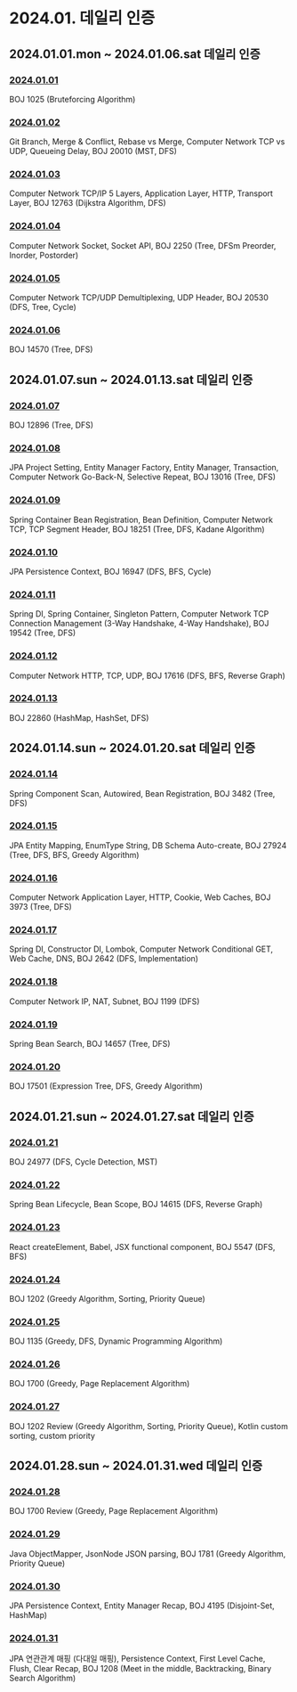 # 2024.01. 데일리 인증

## 2024.01.01.mon ~ 2024.01.06.sat 데일리 인증

### [2024.01.01](https://github.com/jwelyl/daily_certification/blob/main/2024/01/01/24_01_01_daily_certification.md)
BOJ 1025 (Bruteforcing Algorithm)

### [2024.01.02](https://github.com/jwelyl/daily_certification/blob/main/2024/01/02/24_01_02_daily_certification.md)
Git Branch, Merge & Conflict, Rebase vs Merge, Computer Network TCP vs UDP, Queueing Delay, BOJ 20010 (MST, DFS)

### [2024.01.03](https://github.com/jwelyl/daily_certification/blob/main/2024/01/03/24_01_03_daily_certification.md)
Computer Network TCP/IP 5 Layers, Application Layer, HTTP, Transport Layer, BOJ 12763 (Dijkstra Algorithm, DFS)

### [2024.01.04](https://github.com/jwelyl/daily_certification/blob/main/2024/01/04/24_01_04_daily_certification.md)
Computer Network Socket, Socket API, BOJ 2250 (Tree, DFSm Preorder, Inorder, Postorder)

### [2024.01.05](https://github.com/jwelyl/daily_certification/blob/main/2024/01/05/24_01_05_daily_certification.md)
Computer Network TCP/UDP Demultiplexing, UDP Header, BOJ 20530 (DFS, Tree, Cycle)

### [2024.01.06](https://github.com/jwelyl/daily_certification/blob/main/2024/01/06/24_01_06_daily_certification.md)
BOJ 14570 (Tree, DFS)

## 2024.01.07.sun ~ 2024.01.13.sat 데일리 인증

### [2024.01.07](https://github.com/jwelyl/daily_certification/blob/main/2024/01/07/24_01_07_daily_certification.md)
BOJ 12896 (Tree, DFS)

### [2024.01.08](https://github.com/jwelyl/daily_certification/blob/main/2024/01/08/24_01_08_daily_certification.md)
JPA Project Setting, Entity Manager Factory, Entity Manager, Transaction, Computer Network Go-Back-N, Selective Repeat, BOJ 13016 (Tree, DFS)

### [2024.01.09](https://github.com/jwelyl/daily_certification/blob/main/2024/01/09/24_01_09_daily_certification.md)
Spring Container Bean Registration, Bean Definition, Computer Network TCP, TCP Segment Header, BOJ 18251 (Tree, DFS, Kadane Algorithm)

### [2024.01.10](https://github.com/jwelyl/daily_certification/blob/main/2024/01/10/24_01_10_daily_certification.md)
JPA Persistence Context, BOJ 16947 (DFS, BFS, Cycle)

### [2024.01.11](https://github.com/jwelyl/daily_certification/blob/main/2024/01/11/24_01_11_daily_certification.md)
Spring DI, Spring Container, Singleton Pattern, Computer Network TCP Connection Management (3-Way Handshake, 4-Way Handshake), BOJ 19542 (Tree, DFS) 

### [2024.01.12](https://github.com/jwelyl/daily_certification/blob/main/2024/01/12/24_01_12_daily_certification.md)
Computer Network HTTP, TCP, UDP, BOJ 17616 (DFS, BFS, Reverse Graph)

### [2024.01.13](https://github.com/jwelyl/daily_certification/blob/main/2024/01/13/24_01_13_daily_certification.md)
BOJ 22860 (HashMap, HashSet, DFS)

## 2024.01.14.sun ~ 2024.01.20.sat 데일리 인증

### [2024.01.14](https://github.com/jwelyl/daily_certification/blob/main/2024/01/14/24_01_14_daily_certification.md)
Spring Component Scan, Autowired, Bean Registration, BOJ 3482 (Tree, DFS)

### [2024.01.15](https://github.com/jwelyl/daily_certification/blob/main/2024/01/15/24_01_15_daily_certification.md)
JPA Entity Mapping, EnumType String, DB Schema Auto-create, BOJ 27924 (Tree, DFS, BFS, Greedy Algorithm)

### [2024.01.16](https://github.com/jwelyl/daily_certification/blob/main/2024/01/16/24_01_16_daily_certification.md)
Computer Network Application Layer, HTTP, Cookie, Web Caches, BOJ 3973 (Tree, DFS)

### [2024.01.17](https://github.com/jwelyl/daily_certification/blob/main/2024/01/17/24_01_17_daily_certification.md)
Spring DI, Constructor DI, Lombok, Computer Network Conditional GET, Web Cache, DNS, BOJ 2642 (DFS, Implementation)

### [2024.01.18](https://github.com/jwelyl/daily_certification/blob/main/2024/01/18/24_01_18_daily_certification.md)
Computer Network IP, NAT, Subnet, BOJ 1199 (DFS)

### [2024.01.19](https://github.com/jwelyl/daily_certification/blob/main/2024/01/19/24_01_19_daily_certification.md)
Spring Bean Search, BOJ 14657 (Tree, DFS)

### [2024.01.20](https://github.com/jwelyl/daily_certification/blob/main/2024/01/20/24_01_20_daily_certification.md)
BOJ 17501 (Expression Tree, DFS, Greedy Algorithm)

## 2024.01.21.sun ~ 2024.01.27.sat 데일리 인증

### [2024.01.21](https://github.com/jwelyl/daily_certification/blob/main/2024/01/21/24_01_21_daily_certification.md)
BOJ 24977 (DFS, Cycle Detection, MST)

### [2024.01.22](https://github.com/jwelyl/daily_certification/blob/main/2024/01/22/24_01_22_daily_certification.md)
Spring Bean Lifecycle, Bean Scope, BOJ 14615 (DFS, Reverse Graph)

### [2024.01.23](https://github.com/jwelyl/daily_certification/blob/main/2024/01/23/24_01_23_daily_certification.md)
React createElement, Babel, JSX functional component, BOJ 5547 (DFS, BFS)

### [2024.01.24](https://github.com/jwelyl/daily_certification/blob/main/2024/01/24/24_01_24_daily_certification.md)
BOJ 1202 (Greedy Algorithm, Sorting, Priority Queue) 

### [2024.01.25](https://github.com/jwelyl/daily_certification/blob/main/2024/01/25/24_01_25_daily_certification.md)
BOJ 1135 (Greedy, DFS, Dynamic Programming Algorithm)

### [2024.01.26](https://github.com/jwelyl/daily_certification/blob/main/2024/01/26/24_01_26_daily_certification.md)
BOJ 1700 (Greedy, Page Replacement Algorithm)

### [2024.01.27](https://github.com/jwelyl/daily_certification/blob/main/2024/01/27/24_01_27_daily_certification.md)
BOJ 1202 Review (Greedy Algorithm, Sorting, Priority Queue), Kotlin custom sorting, custom priority

## 2024.01.28.sun ~ 2024.01.31.wed 데일리 인증

### [2024.01.28](https://github.com/jwelyl/daily_certification/blob/main/2024/01/28/24_01_28_daily_certification.md)
BOJ 1700 Review (Greedy, Page Replacement Algorithm)

### [2024.01.29](https://github.com/jwelyl/daily_certification/blob/main/2024/01/29/24_01_29_daily_certification.md)
Java ObjectMapper, JsonNode JSON parsing, BOJ 1781 (Greedy Algorithm, Priority Queue)

### [2024.01.30](https://github.com/jwelyl/daily_certification/blob/main/2024/01/30/24_01_30_daily_certification.md)
JPA Persistence Context, Entity Manager Recap, BOJ 4195 (Disjoint-Set, HashMap)

### [2024.01.31](https://github.com/jwelyl/daily_certification/blob/main/2024/01/31/24_01_31_daily_certification.md)
JPA 연관관계 매핑 (다대일 매핑), Persistence Context, First Level Cache, Flush, Clear Recap, BOJ 1208 (Meet in the middle, Backtracking, Binary Search Algorithm)
